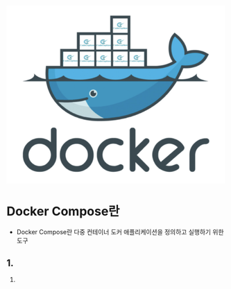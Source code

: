 ![alt text](<img/도커 기본이미지.png>)
# Docker Compose란
- Docker Compose란 다중 컨테이너 도커 애플리케이션을 정의하고 실행하기 위한 도구 

## 1. 
1. 

